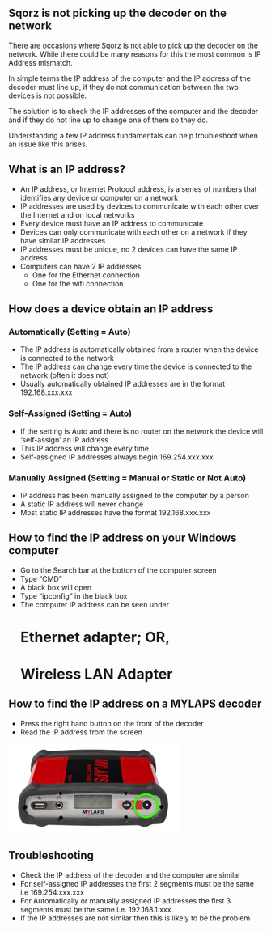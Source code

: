 ## Sqorz is not picking up the decoder on the network

There are occasions where Sqorz is not able to pick up the decoder on the network. 
While there could be many reasons for this the most common is IP Address mismatch. 

In simple terms the IP address of the computer and the IP address of the 
decoder must line up, if they do not communication between the two devices is not possible.

The solution is to check the IP addresses of the computer and the decoder 
and if they do not line up to change one of them so they do.

Understanding a few IP address fundamentals can help troubleshoot when an issue like this arises.

## What is an IP address?
- An IP address, or Internet Protocol address, is a series of numbers that identifies any device or computer on a network
- IP addresses are used by devices to communicate with each other over the Internet and on local networks
- Every device must have an IP address to communicate
- Devices can only communicate with each other on a network if they have similar IP addresses
- IP addresses must be unique, no 2 devices can have the same IP address
- Computers can have 2 IP addresses
    * One for the Ethernet connection
    * One for the wifi connection

## How does a device obtain an IP address

### Automatically (Setting = Auto)

- The IP address is automatically obtained from a router when the device is connected to the network
- The IP address can change every time the device is connected to the network (often it does not)
- Usually automatically obtained IP addresses are in the format 192.168.xxx.xxx

### Self-Assigned (Setting = Auto)

- If the setting is Auto and there is no router on the network the device will ‘self-assign’ an IP address
- This IP address will change every time
- Self-assigned IP addresses always begin 169.254.xxx.xxx 

### Manually Assigned (Setting = Manual or Static or Not Auto)

- IP address has been manually assigned to the computer by a person
- A static IP address will never change
- Most static IP addresses have the format 192.168.xxx.xxx  

## How to find the IP address on your Windows computer

- Go to the Search bar at the bottom of the computer screen
- Type “CMD”
- A black box will open
- Type “ipconfig” in the black box
- The computer IP address can be seen under
   # Ethernet adapter; OR,
   # Wireless LAN Adapter

## How to find the IP address on a MYLAPS decoder

- Press the right hand button on the front of the decoder
- Read the IP address from the screen

![Decoder](IP-Address-Fundamentals-assets/image1.png)

## Troubleshooting

- Check the IP address of the decoder and the computer are similar
- For self-assigned IP addresses the first 2 segments must be the same i.e 169.254.xxx.xxx
- For Automatically or manually assigned IP addresses the first 3 segments must be the same i.e. 192.168.1.xxx
- If the IP addresses are not similar then this is likely to be the problem